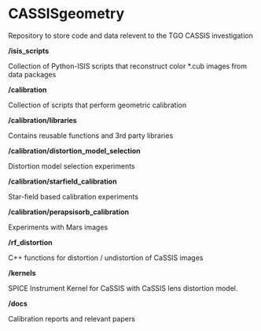 # CASSISgeometry 
Repository to store code and data relevent to the TGO CASSIS investigation
  
**/isis_scripts** 

Collection of Python-ISIS scripts that reconstruct color *.cub images from data packages

**/calibration**

Collection of scripts that perform geometric calibration

**/calibration/libraries**

Contains reusable functions and 3rd party libraries
   
**/calibration/distortion_model_selection**

Distortion model selection experiments
  
**/calibration/starfield_calibration**

Star-field based calibration experiments
  
**/calibration/perapsisorb_calibration**

Experiments with Mars images

**/rf_distortion** 

C++ functions for distortion / undistortion of CaSSIS images

**/kernels**

SPICE Instrument Kernel for CaSSIS with CaSSIS lens distortion model. 

**/docs**

Calibration reports and relevant papers
